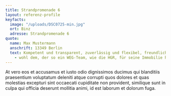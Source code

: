 ```yaml
---
title: Strandpromenade 6
layout: referenz-profile
keyfacts:
  image: "/uploads/DSC0725-min.jpg"
  ort: Binz
  adresse: Strandpromenade 6
quote:
  name: Max Mustermann
  anschrift: 13349 Berlin
  text: Kompetent und transparent, zuverlässig und flexibel, freundlich und kommunikativ
    - wohl dem, der so ein WEG-Team, wie die HGR, für seine Immobilie hat.
---
```


At vero eos et accusamus et iusto odio dignissimos ducimus qui blanditiis praesentium voluptatum deleniti atque corrupti quos dolores et quas molestias excepturi sint occaecati cupiditate non provident, similique sunt in culpa qui officia deserunt mollitia animi, id est laborum et dolorum fuga.